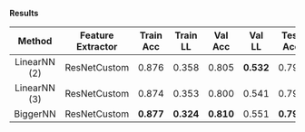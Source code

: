 **Results**
  
| Method             |   Feature Extractor   | Train Acc | Train LL  |  Val Acc  |   Val LL  |  Test Acc |  Test LL  |   Cmp LL   |
| :----------------: | :-------------------: | :-------: | :-------: | :-------: | :-------: | :-------: | :-------: | :--------: |
| LinearNN (2)       | ResNetCustom          |   0.876   |   0.358   |   0.805   | **0.532** |   0.796   | **0.524** |            |
| LinearNN (3)       | ResNetCustom          |   0.874   |   0.353   |   0.800   |   0.541   |   0.796   |   0.526   |            |
| BiggerNN           | ResNetCustom          | **0.877** | **0.324** | **0.810** |   0.551   | **0.799** |   0.541   |            |

